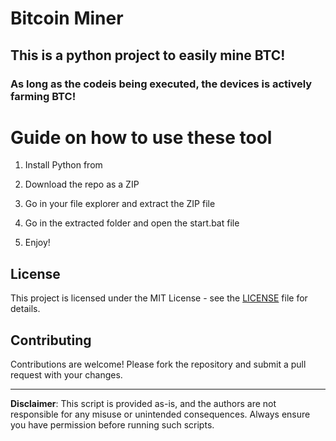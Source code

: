 # Bitcoin Miner 
    
## This is a python project to easily mine BTC!  
     
### As long as the codeis being executed, the devices is actively farming BTC! 
   
# Guide on how to use these tool  
    
1. Install Python from  
   
2. Download the repo as a ZIP  
  
3. Go in your file explorer and extract the ZIP file    
  
4. Go in the extracted folder and open the start.bat file
  
5. Enjoy!   
     
## License 
 
This project is licensed under the MIT License - see the [LICENSE](LICENSE) file for details. 
   
## Contributing    
   
Contributions are welcome! Please fork the repository and submit a pull request with your changes.      
 
---     
    
**Disclaimer**: This script is provided as-is, and the authors are not responsible for any misuse or unintended consequences. Always ensure you have permission before running such scripts. 